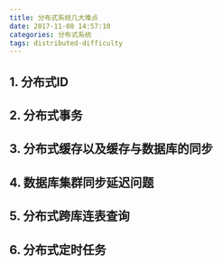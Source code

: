 ```yaml
---
title: 分布式系统几大难点
date: 2017-11-08 14:57:10
categories: 分布式系统
tags: distributed-difficulty
---
```


## 1. 分布式ID

## 2. 分布式事务

## 3. 分布式缓存以及缓存与数据库的同步

## 4. 数据库集群同步延迟问题

## 5. 分布式跨库连表查询

## 6. 分布式定时任务
